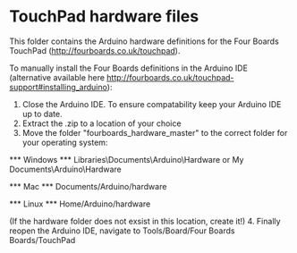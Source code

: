 # TouchPad hardware files

This folder contains the Arduino hardware definitions for the Four Boards TouchPad (http://fourboards.co.uk/touchpad).

To manually install the Four Boards definitions in the Arduino IDE (alternative available here http://fourboards.co.uk/touchpad-support#installing_arduino):

1. Close the Arduino IDE.  To ensure compatability keep your Arduino IDE up to date.
2. Extract the .zip to a location of your choice
3. Move the folder "fourboards_hardware_master" to the correct folder for your operating system:

*** Windows ***
Libraries\Documents\Arduino\Hardware or My Documents\Arduino\Hardware

***   Mac   ***
Documents/Arduino/hardware

***  Linux  ***
Home/Arduino/hardware

(If the hardware folder does not exsist in this location, create it!)
4. Finally reopen the Arduino IDE, navigate to Tools/Board/Four Boards Boards/TouchPad
